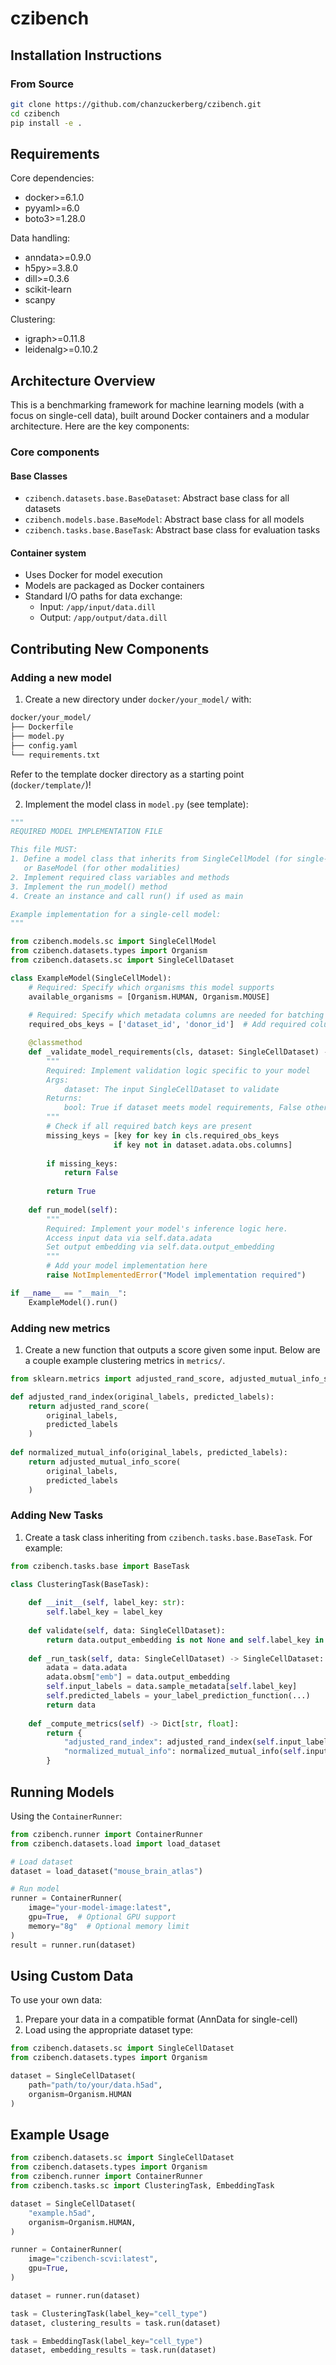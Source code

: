 # czibench

## Installation Instructions

### From Source

```bash
git clone https://github.com/chanzuckerberg/czibench.git
cd czibench
pip install -e .
```

## Requirements

Core dependencies:
- docker>=6.1.0 
- pyyaml>=6.0
- boto3>=1.28.0

Data handling:
- anndata>=0.9.0
- h5py>=3.8.0
- dill>=0.3.6
- scikit-learn
- scanpy

Clustering:
- igraph>=0.11.8
- leidenalg>=0.10.2


## Architecture Overview

This is a benchmarking framework for machine learning models (with a focus on single-cell data), built around Docker containers and a modular architecture. Here are the key components:

### Core components

#### Base Classes

- `czibench.datasets.base.BaseDataset`: Abstract base class for all datasets
- `czibench.models.base.BaseModel`: Abstract base class for all models
- `czibench.tasks.base.BaseTask`: Abstract base class for evaluation tasks

#### Container system

- Uses Docker for model execution
- Models are packaged as Docker containers
- Standard I/O paths for data exchange:
  - Input: `/app/input/data.dill`
  - Output: `/app/output/data.dill`

## Contributing New Components

### Adding a new model

1. Create a new directory under `docker/your_model/` with:

```markdown
docker/your_model/
├── Dockerfile
├── model.py
├── config.yaml
└── requirements.txt
```
Refer to the template docker directory as a starting point (`docker/template/`)!

2. Implement the model class in `model.py` (see template):

```python
"""
REQUIRED MODEL IMPLEMENTATION FILE

This file MUST:
1. Define a model class that inherits from SingleCellModel (for single-cell data) 
   or BaseModel (for other modalities)
2. Implement required class variables and methods
3. Implement the run_model() method
4. Create an instance and call run() if used as main

Example implementation for a single-cell model:
"""

from czibench.models.sc import SingleCellModel
from czibench.datasets.types import Organism
from czibench.datasets.sc import SingleCellDataset

class ExampleModel(SingleCellModel):
    # Required: Specify which organisms this model supports
    available_organisms = [Organism.HUMAN, Organism.MOUSE]
    
    # Required: Specify which metadata columns are needed for batching
    required_obs_keys = ['dataset_id', 'donor_id']  # Add required columns

    @classmethod
    def _validate_model_requirements(cls, dataset: SingleCellDataset) -> bool:
        """
        Required: Implement validation logic specific to your model
        Args:
            dataset: The input SingleCellDataset to validate
        Returns:
            bool: True if dataset meets model requirements, False otherwise
        """
        # Check if all required batch keys are present
        missing_keys = [key for key in cls.required_obs_keys 
                       if key not in dataset.adata.obs.columns]
        
        if missing_keys:
            return False
            
        return True
    
    def run_model(self):
        """
        Required: Implement your model's inference logic here.
        Access input data via self.data.adata
        Set output embedding via self.data.output_embedding
        """
        # Add your model implementation here
        raise NotImplementedError("Model implementation required")

if __name__ == "__main__":
    ExampleModel().run()
```

### Adding new metrics

1. Create a new function that outputs a score given some input. Below are a couple example clustering metrics in `metrics/`.

```python
from sklearn.metrics import adjusted_rand_score, adjusted_mutual_info_score

def adjusted_rand_index(original_labels, predicted_labels):
    return adjusted_rand_score(
        original_labels,
        predicted_labels
    )
    
def normalized_mutual_info(original_labels, predicted_labels):
    return adjusted_mutual_info_score(
        original_labels,
        predicted_labels
    )
```


### Adding New Tasks

1. Create a task class inheriting from `czibench.tasks.base.BaseTask`. For example:

```python
from czibench.tasks.base import BaseTask

class ClusteringTask(BaseTask):
        
    def __init__(self, label_key: str):
        self.label_key = label_key
        
    def validate(self, data: SingleCellDataset):
        return data.output_embedding is not None and self.label_key in data.sample_metadata.columns
        
    def _run_task(self, data: SingleCellDataset) -> SingleCellDataset:
        adata = data.adata
        adata.obsm["emb"] = data.output_embedding
        self.input_labels = data.sample_metadata[self.label_key]
        self.predicted_labels = your_label_prediction_function(...)
        return data
    
    def _compute_metrics(self) -> Dict[str, float]:
        return {
            "adjusted_rand_index": adjusted_rand_index(self.input_labels, self.predicted_labels),
            "normalized_mutual_info": normalized_mutual_info(self.input_labels, self.predicted_labels),
        }
```

## Running Models

Using the `ContainerRunner`:

```python
from czibench.runner import ContainerRunner
from czibench.datasets.load import load_dataset

# Load dataset
dataset = load_dataset("mouse_brain_atlas")

# Run model
runner = ContainerRunner(
    image="your-model-image:latest",
    gpu=True,  # Optional GPU support
    memory="8g"  # Optional memory limit
)
result = runner.run(dataset)
```

## Using Custom Data

To use your own data:

1. Prepare your data in a compatible format (AnnData for single-cell)
2. Load using the appropriate dataset type:

```python
from czibench.datasets.sc import SingleCellDataset
from czibench.datasets.types import Organism

dataset = SingleCellDataset(
    path="path/to/your/data.h5ad",
    organism=Organism.HUMAN
)
```

## Example Usage

```python
from czibench.datasets.sc import SingleCellDataset
from czibench.datasets.types import Organism
from czibench.runner import ContainerRunner
from czibench.tasks.sc import ClusteringTask, EmbeddingTask

dataset = SingleCellDataset(
    "example.h5ad",
    organism=Organism.HUMAN,
)

runner = ContainerRunner(
    image="czibench-scvi:latest",
    gpu=True,
)

dataset = runner.run(dataset)

task = ClusteringTask(label_key="cell_type")
dataset, clustering_results = task.run(dataset)

task = EmbeddingTask(label_key="cell_type")
dataset, embedding_results = task.run(dataset)
```